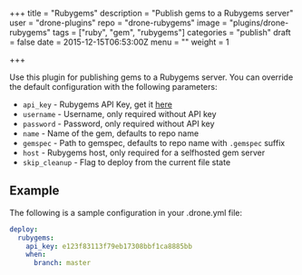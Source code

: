 +++
title = "Rubygems"
description = "Publish gems to a Rubygems server"
user = "drone-plugins"
repo = "drone-rubygems"
image = "plugins/drone-rubygems"
tags = ["ruby", "gem", "rubygems"]
categories = "publish"
draft = false
date = 2015-12-15T06:53:00Z
menu = ""
weight = 1

+++

Use this plugin for publishing gems to a Rubygems server. You can override the
default configuration with the following parameters:

* `api_key` - Rubygems API Key, get it [here](https://rubygems.org/profile/edit)
* `username` - Username, only required without API key
* `password` - Password, only required without API key
* `name` - Name of the gem, defaults to repo name
* `gemspec` - Path to gemspec, defaults to repo name with `.gemspec` suffix
* `host` - Rubygems host, only required for a selfhosted gem server
* `skip_cleanup` - Flag to deploy from the current file state

## Example

The following is a sample configuration in your .drone.yml file:

```yaml
deploy:
  rubygems:
    api_key: e123f83113f79eb17308bbf1ca8885bb
    when:
      branch: master
```

